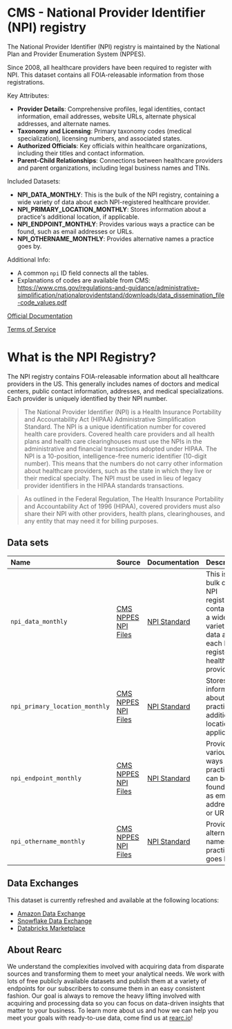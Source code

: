 # CMS - National Provider Identifier (NPI) registry


The National Provider Identifier (NPI) registry is maintained by the National Plan and Provider Enumeration System (NPPES).

Since 2008, all healthcare providers have been required to register with NPI. This dataset contains all FOIA-releasable information from those registrations.

Key Attributes:

- **Provider Details**: Comprehensive profiles, legal identities, contact information, email addresses, website URLs, alternate physical addresses, and alternate names.
- **Taxonomy and Licensing**: Primary taxonomy codes (medical specialization), licensing numbers, and associated states.
- **Authorized Officials**: Key officials within healthcare organizations, including their titles and contact information.
- **Parent-Child Relationships**: Connections between healthcare providers and parent organizations, including legal business names and TINs.

Included Datasets:

- **NPI_DATA_MONTHLY**: This is the bulk of the NPI registry, containing a wide variety of data about each NPI-registered healthcare provider.
- **NPI_PRIMARY_LOCATION_MONTHLY**: Stores information about a practice's additional location, if applicable.
- **NPI_ENDPOINT_MONTHLY**: Provides various ways a practice can be found, such as email addresses or URLs.
- **NPI_OTHERNAME_MONTHLY**: Provides alternative names a practice goes by.

Additional Info:

- A common `npi` ID field connects all the tables.
- Explanations of codes are available from CMS: https://www.cms.gov/regulations-and-guidance/administrative-simplification/nationalprovidentstand/downloads/data_dissemination_file-code_values.pdf

[Official Documentation](https://www.cms.gov/medicare/regulations-guidance/administrative-simplification)

[Terms of Service](https://rearc-data-public-assets.s3.amazonaws.com/Rearc_Data_DSA.pdf)

# What is the NPI Registry?

The NPI registry contains FOIA-releasable information about all healthcare providers in the US. This generally includes
names of doctors and medical centers, public contact information, addresses, and medical specializations. Each provider
is uniquely identified by their NPI number.

> The National Provider Identifier (NPI) is a Health Insurance Portability and Accountability Act (HIPAA) Administrative
> Simplification Standard. The NPI is a unique identification number for covered health care providers. Covered health
> care providers and all health plans and health care clearinghouses must use the NPIs in the administrative and financial
> transactions adopted under HIPAA. The NPI is a 10-position, intelligence-free numeric identifier (10-digit number). This
> means that the numbers do not carry other information about healthcare providers, such as the state in which they live
> or their medical specialty. The NPI must be used in lieu of legacy provider identifiers in the HIPAA standards
> transactions.

> As outlined in the Federal Regulation, The Health Insurance Portability and Accountability Act of 1996 (HIPAA),
> covered providers must also share their NPI with other providers, health plans, clearinghouses, and any entity that may
> need it for billing purposes.

## Data sets

| Name                           | Source                                                               | Documentation                                                                                   | Description                                                                                                            |
|:-------------------------------|:---------------------------------------------------------------------|:------------------------------------------------------------------------------------------------|------------------------------------------------------------------------------------------------------------------------|
| `npi_data_monthly`             | [CMS NPPES NPI Files](https://download.cms.gov/nppes/NPI_Files.html) | [NPI Standard](https://www.cms.gov/medicare/regulations-guidance/administrative-simplification) | This is the bulk of the NPI registry, containing a wide variety of data about each NPI-registered healthcare provider. |
| `npi_primary_location_monthly` | [CMS NPPES NPI Files](https://download.cms.gov/nppes/NPI_Files.html) | [NPI Standard](https://www.cms.gov/medicare/regulations-guidance/administrative-simplification) | Stores information about a practice's additional location, if applicable.                                              |
| `npi_endpoint_monthly`         | [CMS NPPES NPI Files](https://download.cms.gov/nppes/NPI_Files.html) | [NPI Standard](https://www.cms.gov/medicare/regulations-guidance/administrative-simplification) | Provides various ways a practice can be found, such as email addresses or URLs.                                        |
| `npi_othername_monthly`        | [CMS NPPES NPI Files](https://download.cms.gov/nppes/NPI_Files.html) | [NPI Standard](https://www.cms.gov/medicare/regulations-guidance/administrative-simplification) | Provides alternative names a practice goes by.                                                                         |

## Data Exchanges

This dataset is currently refreshed and available at the following locations:

- [Amazon Data Exchange](https://us-east-1.console.aws.amazon.com/dataexchange/home?region=us-east-1#/products/prodview-6hrha5c7pe3am)
- [Snowflake Data Exchange](https://www.snowflake.com/datasets/rearc/)
- [Databricks Marketplace](https://www.databricks.com/product/marketplace)

## About Rearc

We understand the complexities involved with acquiring data from disparate sources and transforming them to meet your
analytical needs. We work with lots of free publicly available datasets and publish them at a variety of endpoints for
our subscribers to consume them in an easy consistent fashion. Our goal is always to remove the heavy lifting involved
with acquiring and processing data so you can focus on data-driven insights that matter to your business. To learn more
about us and how we can help you meet your goals with ready-to-use data, come find us at [rearc.io](rearc.io)!
